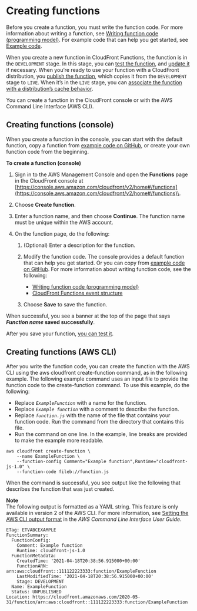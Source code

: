 # Creating functions<a name="create-function"></a>

Before you create a function, you must write the function code\. For more information about writing a function, see [Writing function code \(programming model\)](writing-function-code.md)\. For example code that can help you get started, see [Example code](functions-example-code.md)\.

When you create a new function in CloudFront Functions, the function is in the `DEVELOPMENT` stage\. In this stage, you can [test the function](test-function.md), and [update it](update-function.md) if necessary\. When you’re ready to use your function with a CloudFront distribution, you [publish the function](publish-function.md), which copies it from the `DEVELOPMENT` stage to `LIVE`\. When it’s in the `LIVE` stage, you can [associate the function with a distribution’s cache behavior](associate-function.md)\.

You can create a function in the CloudFront console or with the AWS Command Line Interface \(AWS CLI\)\.

## Creating functions \(console\)<a name="create-function-console"></a>

When you create a function in the console, you can start with the default function, copy a function from [example code on GitHub](https://github.com/aws-samples/amazon-cloudfront-functions), or create your own function code from the beginning\.

**To create a function \(console\)**

1. Sign in to the AWS Management Console and open the **Functions** page in the CloudFront console at [https://console.aws.amazon.com/cloudfront/v2/home#/functions](https://console.aws.amazon.com/cloudfront/v2/home#/functions)\.

1. Choose **Create function**\.

1. Enter a function name, and then choose **Continue**\. The function name must be unique within the AWS account\.

1. On the function page, do the following:

   1. \(Optional\) Enter a description for the function\.

   1. Modify the function code\. The console provides a default function that can help you get started\. Or you can copy from [example code on GitHub](https://github.com/aws-samples/amazon-cloudfront-functions)\. For more information about writing function code, see the following:
      + [Writing function code \(programming model\)](writing-function-code.md)
      + [CloudFront Functions event structure](functions-event-structure.md)

   1. Choose **Save** to save the function\.

When successful, you see a banner at the top of the page that says ***Function name* saved successfully**\.

After you save your function, [you can test it](test-function.md)\.

## Creating functions \(AWS CLI\)<a name="create-function-cli"></a>

After you write the function code, you can create the function with the AWS CLI using the aws cloudfront create\-function command, as in the following example\. The following example command uses an input file to provide the function code to the create\-function command\. To use this example, do the following:
+ Replace *`ExampleFunction`* with a name for the function\.
+ Replace *`Example function`* with a comment to describe the function\.
+ Replace *`function.js`* with the name of the file that contains your function code\. Run the command from the directory that contains this file\.
+ Run the command on one line\. In the example, line breaks are provided to make the example more readable\.

```
aws cloudfront create-function \
    --name ExampleFunction \
    --function-config Comment="Example function",Runtime="cloudfront-js-1.0" \
    --function-code fileb://function.js
```

When the command is successful, you see output like the following that describes the function that was just created\.

**Note**  
The following output is formatted as a YAML string\. This feature is only available in version 2 of the AWS CLI\. For more information, see [Setting the AWS CLI output format]() in the *AWS Command Line Interface User Guide*\.

```
ETag: ETVABCEXAMPLE
FunctionSummary:
  FunctionConfig:
    Comment: Example function
    Runtime: cloudfront-js-1.0
  FunctionMetadata:
    CreatedTime: '2021-04-18T20:38:56.915000+00:00'
    FunctionARN: arn:aws:cloudfront::111122223333:function/ExampleFunction
    LastModifiedTime: '2021-04-18T20:38:56.915000+00:00'
    Stage: DEVELOPMENT
  Name: ExampleFunction
  Status: UNPUBLISHED
Location: https://cloudfront.amazonaws.com/2020-05-31/function/arn:aws:cloudfront::111122223333:function/ExampleFunction
```